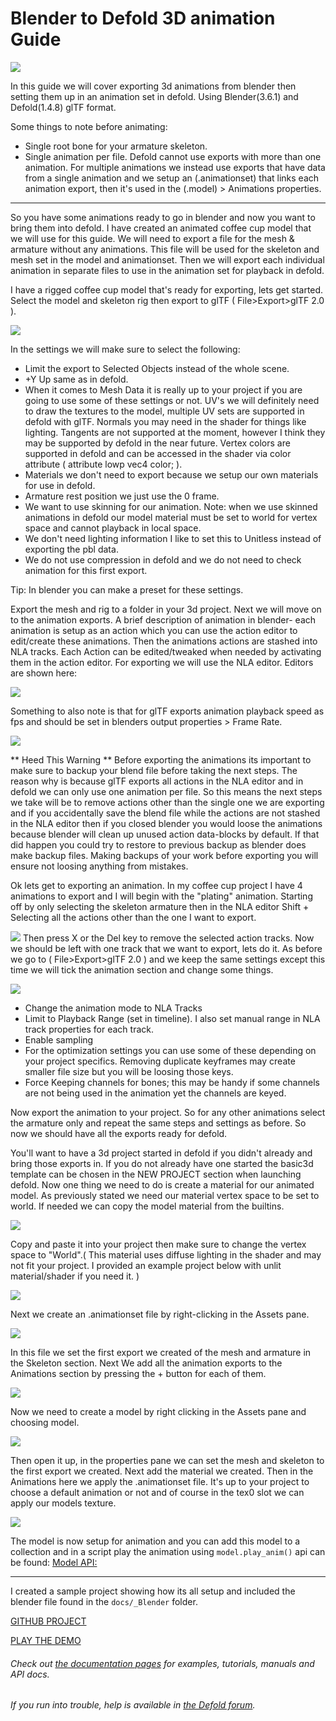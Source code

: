 # Blender to Defold 3D animation Guide

[![](/docs/DAGuide.png)](https://github.com/FlexYourBrain/Defold_Animation3D_Guide)

In this guide we will cover exporting 3d animations from blender then setting them up in an animation set in defold. Using Blender(3.6.1) and Defold(1.4.8) glTF format. 

Some things to note before animating:
- Single root bone for your armature skeleton.
- Single animation per file. Defold cannot use exports with more than one animation. For multiple animations we instead use exports that have data from a single animation and we setup an (.animationset) that links each animation export, then it's used in the (.model) > Animations properties.

------

So you have some animations ready to go in blender and now you want to bring them into defold. I have created an animated coffee cup model that we will use for this guide. We will need to export a file for the mesh & armature without any animations. This file will be used for the skeleton and mesh set in the model and animationset. Then we will export each individual animation in separate files to use in the animation set for playback in defold.

I have a rigged coffee cup model that's ready for exporting, lets get started. Select the model and skeleton rig then export to glTF ( File>Export>glTF 2.0 ).

![](/docs/glTFexport.png)

In the settings we will make sure to select the following:

- Limit the export to Selected Objects instead of the whole scene.
- +Y Up same as in defold.
- When it comes to Mesh Data it is really up to your project if you are going to use some of these settings or not. UV's we will definitely need to draw the textures to the model, multiple UV sets are supported in defold with glTF. Normals you may need in the shader for things like lighting. Tangents are not supported at the moment, however I think they may be supported by defold in the near future. Vertex colors are supported in defold and can be accessed in the shader via color attribute ( attribute lowp vec4 color; ).
- Materials we don't need to export because we setup our own materials for use in defold.
- Armature rest position we just use the 0 frame.
- We want to use skinning for our animation. Note: when we use skinned animations in defold our model material must be set to world for vertex space and cannot playback in local space.
- We don't need lighting information I like to set this to Unitless instead of exporting the pbl data.
- We do not use compression in defold and we do not need to check animation for this first export.

Tip: In blender you can make a preset for these settings.

Export the mesh and rig to a folder in your 3d project. Next we will move on to the animation exports. A brief description of animation in blender- each animation is setup as an action which you can use the action editor to edit/create these animations. Then the animations actions are stashed into NLA tracks. Each Action can be edited/tweaked when needed by activating them in the action editor. For exporting we will use the NLA editor. Editors are shown here:

![](/docs/blender_NLA.png)

Something to also note is that for glTF exports animation playback speed as fps and should be set in blenders output properties > Frame Rate.

![](/docs/gltf_fps.png)

** Heed This Warning ** Before exporting the animations its important to make sure to backup your blend file before taking the next steps. The reason why is because glTF exports all actions in the NLA editor and in defold we can only use one animation per file. So this means the next steps we take will be to remove actions other than the single one we are exporting and if you accidentally save the blend file while the actions are not stashed in the NLA editor then if you closed blender you would loose the animations because blender will clean up unused action data-blocks by default. If that did happen you could try to restore to previous backup as blender does make backup files. Making backups of your work before exporting you will ensure not loosing anything from mistakes.

Ok lets get to exporting an animation. In my coffee cup project I have 4 animations to export and I will begin with the "plating" animation. Starting off by only selecting the skeleton armature then in the NLA editor Shift + Selecting all the actions other than the one I want to export.

![](/docs/selectNLAtracks.png)
 Then press X or the Del key to remove the selected action tracks. Now we should be left with one track that we want to export, lets do it. As before we go to ( File>Export>glTF 2.0 ) and we keep the same settings except this time we will tick the animation section and change some things.

 ![](/docs/NLA_exp.png)

- Change the animation mode to NLA Tracks
- Limit to Playback Range (set in timeline). I also set manual range in NLA track properties for each track.
- Enable sampling
- For the optimization settings you can use some of these depending on your project specifics. Removing duplicate keyframes may create smaller file size but you will be loosing those keys. 
- Force Keeping channels for bones; this may be handy if some channels are not being used in the animation yet the channels are keyed.

Now export the animation to your project. So for any other animations select the armature only and repeat the same steps and settings as before. So now we should have all the exports ready for defold. 

You'll want to have a 3d project started in defold if you didn't already and bring those exports in. If you do not already have one started the basic3d template can be chosen in the NEW PROJECT section when launching defold. Now one thing we need to do is create a material for our animated model. As previously stated we need our material vertex space to be set to world. If needed we can copy the model material from the builtins.

![](/docs/model_mat.png)

Copy and paste it into your project then make sure to change the vertex space to "World".( This material uses diffuse lighting in the shader and may not fit your project. I provided an example project below with unlit material/shader if you need it. )

![](/docs/mat_world.png)

 Next we create an .animationset file by right-clicking in the Assets pane.

![](/docs/new_aniset.png)

In this file we set the first export we created of the mesh and armature in the Skeleton section. Next We add all the animation exports to the Animations section by pressing the + button for each of them.

![](/docs/aniSet.png)

Now we need to create a model by right clicking in the Assets pane and choosing model.

![](/docs/new_model.png)

Then open it up, in the properties pane we can set the mesh and skeleton to the first export we created. Next add the material we created. Then in the Animations here we apply the .animationset file. It's up to your project to choose a default animation or not and of course in the tex0 slot we can apply our models texture.

![](/docs/ani_Model.png)

The model is now setup for animation and you can add this model to a collection and in a script play the animation using ` model.play_anim() ` api can be found: [Model API:](https://defold.com/ref/beta/model/)

------

I created a sample project showing how its all setup and included the blender file found in the `docs/_Blender` folder.

[GITHUB PROJECT](https://github.com/FlexYourBrain/Defold_Animation3D_Guide)

[PLAY THE DEMO](https://flexyourbrain.itch.io/defold3danimationguide)



###### Check out [the documentation pages](https://defold.com/learn) for examples, tutorials, manuals and API docs.
###### If you run into trouble, help is available in [the Defold forum](https://forum.defold.com).
